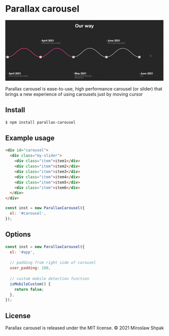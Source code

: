 # Parallax carousel

![Project Presentation](resources/example.gif "Example GIF")

Parallax carousel is ease-to-use, high performance carousel (or slider) that brings a new experience of using carousels just by moving cursor

## Install
```bash
$ npm install parallax-carousel
```

## Example usage

```html
<div id="carousel">
  <div class="my-slider">
    <div class="item">item1</div>
    <div class="item">item2</div>
    <div class="item">item3</div>
    <div class="item">item4</div>
    <div class="item">item5</div>
    <div class="item">item6</div>
  </div>
</div>
```

```js
const inst = new ParallaxCarousel({
  el: '#carousel',
});
```

## Options
```js
const inst = new ParallaxCarousel({
  el: '#app',

  // padding from right side of carousel
  user_padding: 100,

  // custom mobile detection function
  isMobileCustom() {
    return false;
  },
});
```

## License
Parallax carousel is released under the MIT license. © 2021 Miroslaw Shpak
